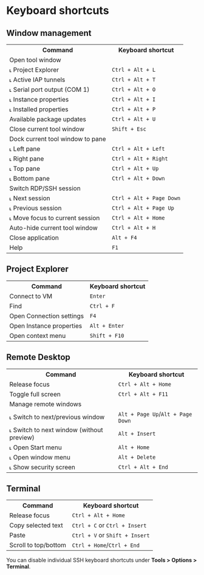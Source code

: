 # Keyboard shortcuts

## Window management


<table>
  <tr>
   <th>Command</th>
   <th>Keyboard shortcut</th>
  </tr>
  <tr>
   <td>Open tool window
   </td>
   <td>
   </td>
  </tr>
  <tr>
   <td> ˪ Project Explorer</td>
   <td><code>Ctrl + Alt + L</code></td>
  </tr>
  <tr>
   <td> ˪ Active IAP tunnels</td>
   <td><code>Ctrl + Alt + T</code></td>
  </tr>
  <tr>
   <td> ˪ Serial port output (COM 1)</td>
   <td><code>Ctrl + Alt + O</code></td>
  </tr>
  <tr>
   <td> ˪ Instance properties</td>
   <td><code>Ctrl + Alt + I</code></td>
  </tr>
  <tr>
   <td> ˪ Installed properties</td>
   <td><code>Ctrl + Alt + P</code></td>
  </tr>
  <tr>
   <td>  Available package updates</td>
   <td><code>Ctrl + Alt + U</code></td>
  </tr>
  <tr>
   <td>Close current tool window</td>
   <td><code>Shift + Esc</code></td>
  </tr>
  <tr>
   <td>Dock current tool window to pane</td>
   <td>
   </td>
  </tr>
  <tr>
   <td> ˪ Left pane</td>
   <td><code>Ctrl + Alt + Left</code></td>
  </tr>
  <tr>
   <td> ˪ Right pane</td>
   <td><code>Ctrl + Alt + Right</code></td>
  </tr>
  <tr>
   <td> ˪ Top pane</td>
   <td><code>Ctrl + Alt + Up</code></td>
  </tr>
  <tr>
   <td> ˪ Bottom pane</td>
   <td><code>Ctrl + Alt + Down</code></td>
  </tr>
  <tr>
   <td>Switch RDP/SSH session</td><td>
   </td>
  </tr>
  <tr>
   <td> ˪ Next session</td>
   <td><code>Ctrl + Alt + Page Down</code></td>
  </tr>
  <tr>
   <td> ˪ Previous session</td>
   <td><code>Ctrl + Alt + Page Up</code></td>
  </tr>
  <tr>
   <td> ˪ Move focus to current session</td>
   <td><code>Ctrl + Alt + Home</code></td>
  </tr>
  <tr>
   <td>Auto-hide current tool window</td>
   <td><code>Ctrl + Alt + H</code></td>
  </tr>
  <tr>
   <td>Close application</td>
   <td><code>Alt + F4</code></td>
  </tr>
  <tr>
   <td>Help
   </td>
   <td><code>F1</code></td>
  </tr>
</table>



## Project Explorer


<table>
  <tr>
   <th>Command</th>
   <th>Keyboard shortcut</th>
  </tr>
  <tr>
   <td>Connect to VM</td>
   <td><code>Enter</code></td>
  </tr>
  <tr>
   <td>Find</td>
   <td><code>Ctrl + F</code></td>
  </tr>
  <tr>
   <td>Open Connection settings</td>
   <td><code>F4</code></td>
  </tr>
  <tr>
   <td>Open Instance properties</td>
   <td><code>Alt + Enter</code></td>
  </tr>
  <tr>
   <td>Open context menu</td>
   <td><code>Shift + F10</code></td>
  </tr>
</table>



## Remote Desktop


<table>
  <tr>
   <th>Command</th>
   <th>Keyboard shortcut</th>
  </tr>
  <tr>
   <td>Release focus</td>
   <td><code>Ctrl + Alt + Home</code></td>
  </tr>
  <tr>
   <td>Toggle full screen</td>
   <td><code>Ctrl + Alt + F11</code></td>
  </tr>
  <tr>
   <td>Manage remote windows</td>
   <td></td>
  </tr>
  <tr>
   <td> ˪ Switch to next/previous window </td>
   <td><code>Alt + Page Up</code>/<code>Alt + Page Down</code></td>
  </tr>
  <tr>
   <td> ˪ Switch to next window (without preview)</td>
   <td><code>Alt + Insert</code></td>
  </tr>
  <tr>
   <td> ˪ Open Start menu</td>
   <td><code>Alt + Home</code></td>
  </tr>
  <tr>
   <td> ˪ Open window menu</td>
   <td><code>Alt + Delete</code></td>
  </tr>
  <tr>
   <td> ˪ Show security screen</td>
   <td><code>Ctrl + Alt + End</code></td>
  </tr>
</table>



## Terminal


<table>
  <tr>
   <th>Command</th>
   <th>Keyboard shortcut</th>
  </tr>
  <tr>
   <td>Release focus </td>
   <td><code>Ctrl + Alt + Home</code></td>
  </tr>
  <tr>
   <td>Copy selected text</td>
   <td><code>Ctrl + C</code> or <code>Ctrl + Insert</code></td>
  </tr>
  <tr>
   <td>Paste</td>
   <td><code>Ctrl + V</code> or <code>Shift + Insert</code></td>
  </tr>
  <tr>
   <td>Scroll to top/bottom</td>
   <td><code>Ctrl + Home</code>/<code>Ctrl + End</code></td>
  </tr>
</table>


		

You can disable individual SSH keyboard shortcuts under **Tools > Options > Terminal**.
